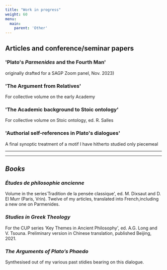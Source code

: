```yaml
---
title: "Work in progress"
weight: 60
menu:
  main:
    parent: 'Other'
---
```


## Articles and conference/seminar papers

### 'Plato's _Parmenides_ and the Fourth Man' 
originally drafted for a SAGP Zoom panel, Nov. 2023)

### 'The Argument from Relatives'
For collective volume on the early Academy

### 'The Academic background to Stoic ontology'
For collective volume on Stoic ontology, ed. R. Salles

### 'Authorial self-references in Plato's dialogues'
A final synoptic treatment of a motif I have hitherto studied only piecemeal


__________________
__________________
## *Books*

### _Études de philosophie ancienne_
Volume in the series᾽Tradition de la pensée classique', ed. M. Dixsaut and D. El Murr (Paris, Vrin).
Twelve of my articles, translated into French,including a new one on Parmenides.

### _Studies in Greek Theology_
For the CUP series 'Key Themes in Ancient Philosophy', ed. A.G. Long and V. Tsouna. Preliminary version in Chinese translation, published  Beijing, 2021.

### _The Arguments of Plato’s Phaedo_
Synthesised out of my various past stidies bearing on this dialogue.
